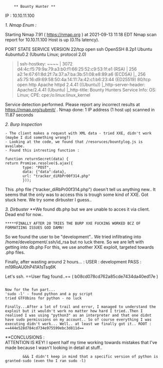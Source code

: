 		** Bounty Hunter **




IP : 10.10.11.100

*1. Nmap Enum :*

Starting Nmap 7.91 ( https://nmap.org ) at 2021-09-13 11:18 EDT
Nmap scan report for 10.10.11.100
Host is up (0.11s latency).

PORT   STATE SERVICE VERSION
22/tcp open  ssh     OpenSSH 8.2p1 Ubuntu 4ubuntu0.2 (Ubuntu Linux; protocol 2.0)
> | ssh-hostkey: ~~~~
|   3072 d4:4c:f5:79:9a:79:a3:b0:f1:66:25:52:c9:53:1f:e1 (RSA)
|   256 a2:1e:67:61:8d:2f:7a:37:a7:ba:3b:51:08:e8:89:a6 (ECDSA)
|_  256 a5:75:16:d9:69:58:50:4a:14:11:7a:42:c1:b6:23:44 (ED25519)
80/tcp open  http    Apache httpd 2.4.41 ((Ubuntu))
|_http-server-header: Apache/2.4.41 (Ubuntu)
|_http-title: Bounty Hunters
Service Info: OS: Linux; CPE: cpe:/o:linux:linux_kernel

Service detection performed. Please report any incorrect results at https://nmap.org/submit/ .
Nmap done: 1 IP address (1 host up) scanned in 11.87 seconds

*2. Burp Inspection*

 	- The client makes a request with XML data - tried XXE, didn't work (maybe I did something wrong?)
	- Looking at the code, we found that /resoruces/bountylog.js is availabe.
	- Found this intresting function : 
	
	function returnSecret(data) {
	return Promise.resolve($.ajax({
            type: "POST",
            data: {"data":data},
            url: "tracker_diRbPr00f314.php"
            }));

 This .php file ("tracker_diRbPr00f314.php") doesn't tell us anything new.. It seems that the only was to access this is trough some kind of XXE. Got stuck here. We try some dirbuster I guess..
 
 *3. Dirbuster*
 	**We found db.php but we are unable to acces it via client. Dead end for now..
	
	*****FINALLY AFTER 20 TRIES THE BURP XXE FUCKING WORKED BCZ OF FORMATIING ISSUES GOD DAMN!

	
So we found the user to be "development".. We tried infiltrating into /home/development/.ssh/id_rsa but no luck there. So we are left with getting into db.php For this, we use another XXE exploit, targeted towards .php files. 
	
	
Finally, after wasting around 2 hours... : 
	USER : development
	PASS : m19RoAU0hP41A1sTsq6K
	
Let's ssh. ==User flag found..== ( b08cd078cd762a85cde7434da40ed17e )

~~~~~~~Privesc~~~~~~~~~~

Now for the fun part... 
'sudo -l' - found python and a py script 
tried GTFObins for python - no luck 

Finally...After a lot of trail and error, I managed to understand the exploit but it wouldn't work no matter how hard I tried..Then I realised I was using "python3" as an interpreter and that one didnt have sudo permissions on my account.. So of course everything I was executing didn't work... Well.. at least we finally got it.. ROOT : ==444e528d784cd734e975599ebc3d811d==
~~~~~~~~~~~~~~~~~~~~~~~~~


**CONCLUSIONS :  
			ATTENTION IS KEY! I spent half my time working towards mistakes that I've made because I wasn't looking in detail at stuff.. 

			&&& I didn't keep in mind that a specific version of python is granted-sudo (even tho I ran sudo -l)